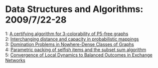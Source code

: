 # Data Structures and Algorithms: 2009/7/22-28  
1: [A certifying algorithm for 3-colorability of P5-free graphs](https://doi.org/10.48550/arXiv.0907.3497)  
2: [Interchanging distance and capacity in probabilistic mappings](https://doi.org/10.48550/arXiv.0907.3631)  
3: [Domination Problems in Nowhere-Dense Classes of Graphs](https://doi.org/10.48550/arXiv.0907.4283)  
4: [Parametric packing of selfish items and the subset sum algorithm](https://doi.org/10.48550/arXiv.0907.4311)  
5: [Convergence of Local Dynamics to Balanced Outcomes in Exchange Networks](https://doi.org/10.48550/arXiv.0907.4356)  